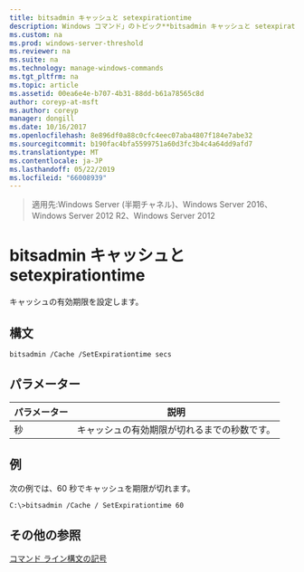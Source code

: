 ```yaml
---
title: bitsadmin キャッシュと setexpirationtime
description: Windows コマンド」のトピック**bitsadmin キャッシュと setexpirationtime** -キャッシュの有効期限を設定します。
ms.custom: na
ms.prod: windows-server-threshold
ms.reviewer: na
ms.suite: na
ms.technology: manage-windows-commands
ms.tgt_pltfrm: na
ms.topic: article
ms.assetid: 00ea6e4e-b707-4b31-88dd-b61a78565c8d
author: coreyp-at-msft
ms.author: coreyp
manager: dongill
ms.date: 10/16/2017
ms.openlocfilehash: 8e896df0a88c0cfc4eec07aba4807f184e7abe32
ms.sourcegitcommit: b190fac4bfa5599751a60d3fc3b4c4a64dd9afd7
ms.translationtype: MT
ms.contentlocale: ja-JP
ms.lasthandoff: 05/22/2019
ms.locfileid: "66008939"
---
```

>適用先:Windows Server (半期チャネル)、Windows Server 2016、Windows Server 2012 R2、Windows Server 2012

# <a name="bitsadmin-cache-and-setexpirationtime"></a>bitsadmin キャッシュと setexpirationtime
キャッシュの有効期限を設定します。
## <a name="syntax"></a>構文
```
bitsadmin /Cache /SetExpirationtime secs
```
## <a name="parameters"></a>パラメーター
|パラメーター|説明|
|-------|--------|
|秒|キャッシュの有効期限が切れるまでの秒数です。|
## <a name="BKMK_examples"></a>例
次の例では、60 秒でキャッシュを期限が切れます。
```
C:\>bitsadmin /Cache / SetExpirationtime 60
```
## <a name="additional-references"></a>その他の参照
[コマンド ライン構文の記号](command-line-syntax-key.md)
